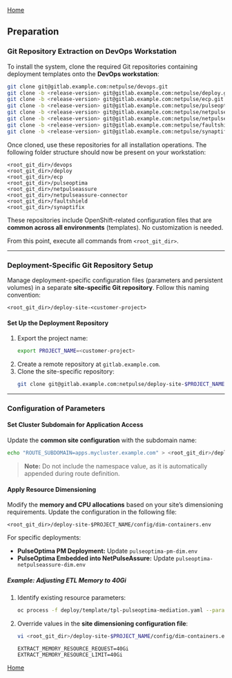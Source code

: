 [Home](../index.md)

## Preparation

### **Git Repository Extraction on DevOps Workstation**

To install the system, clone the required Git repositories containing deployment templates onto the **DevOps workstation**:

```sh
git clone git@gitlab.example.com:netpulse/devops.git
git clone -b <release-version> git@gitlab.example.com:netpulse/deploy.git
git clone -b <release-version> git@gitlab.example.com:netpulse/ecp.git
git clone -b <release-version> git@gitlab.example.com:netpulse/pulseoptima.git
git clone -b <release-version> git@gitlab.example.com:netpulse/netpulseassure.git
git clone -b <release-version> git@gitlab.example.com:netpulse/netpulseassure-connector.git
git clone -b <release-version> git@gitlab.example.com:netpulse/faultshield.git
git clone -b <release-version> git@gitlab.example.com:netpulse/synaptifix.git
```

Once cloned, use these repositories for all installation operations. The following folder structure should now be present on your workstation:

```
<root_git_dir>/devops
<root_git_dir>/deploy
<root_git_dir>/ecp
<root_git_dir>/pulseoptima
<root_git_dir>/netpulseassure
<root_git_dir>/netpulseassure-connector
<root_git_dir>/faultshield
<root_git_dir>/synaptifix
```

These repositories include OpenShift-related configuration files that are **common across all environments** (templates). No customization is needed.

From this point, execute all commands from `<root_git_dir>`.

---

### **Deployment-Specific Git Repository Setup**

Manage deployment-specific configuration files (parameters and persistent volumes) in a separate **site-specific Git repository**. Follow this naming convention:

```
<root_git_dir>/deploy-site-<customer-project>
```

#### **Set Up the Deployment Repository**
1. Export the project name:
   ```sh
   export PROJECT_NAME=<customer-project>
   ```
2. Create a remote repository at `gitlab.example.com`.
3. Clone the site-specific repository:
   ```sh
   git clone git@gitlab.example.com:netpulse/deploy-site-$PROJECT_NAME.git
   ```

---

### **Configuration of Parameters**

#### **Set Cluster Subdomain for Application Access**
Update the **common site configuration** with the subdomain name:

```sh
echo "ROUTE_SUBDOMAIN=apps.mycluster.example.com" > <root_git_dir>/deploy-site-$PROJECT_NAME/config/site.env
```
> **Note:** Do not include the namespace value, as it is automatically appended during route definition.

#### **Apply Resource Dimensioning**
Modify the **memory and CPU allocations** based on your site’s dimensioning requirements. Update the configuration in the following file:

```
<root_git_dir>/deploy-site-$PROJECT_NAME/config/dim-containers.env
```

For specific deployments:
- **PulseOptima PM Deployment:** Update `pulseoptima-pm-dim.env`
- **PulseOptima Embedded into NetPulseAssure:** Update `pulseoptima-netpulseassure-dim.env`

##### **Example: Adjusting ETL Memory to 40Gi**

1. Identify existing resource parameters:
   ```sh
   oc process -f deploy/template/tpl-pulseoptima-mediation.yaml --parameters | grep "_RESOURCE_"
   ```
2. Override values in the **site dimensioning configuration file**:
   ```sh
   vi <root_git_dir>/deploy-site-$PROJECT_NAME/config/dim-containers.env
   ```
   ```
   EXTRACT_MEMORY_RESOURCE_REQUEST=40Gi
   EXTRACT_MEMORY_RESOURCE_LIMIT=40Gi
   ```

[Home](../index.md)
